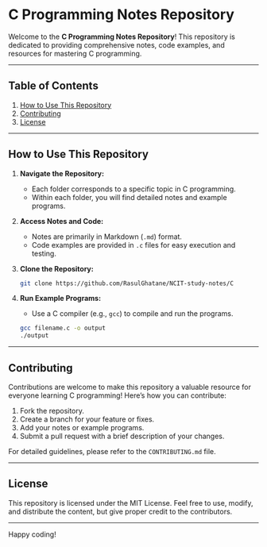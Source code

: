 # C Programming Notes Repository

Welcome to the **C Programming Notes Repository**! This repository is dedicated to providing comprehensive notes, code examples, and resources for mastering C programming.

---

## Table of Contents

1. [How to Use This Repository](#how-to-use-this-repository)
2. [Contributing](#contributing)
3. [License](#license)

---

## How to Use This Repository

1. **Navigate the Repository:**
   - Each folder corresponds to a specific topic in C programming.
   - Within each folder, you will find detailed notes and example programs.

2. **Access Notes and Code:**
   - Notes are primarily in Markdown (`.md`) format.
   - Code examples are provided in `.c` files for easy execution and testing.

3. **Clone the Repository:**
   ```bash
   git clone https://github.com/RasulGhatane/NCIT-study-notes/C
   ```

4. **Run Example Programs:**
   - Use a C compiler (e.g., `gcc`) to compile and run the programs.
   ```bash
   gcc filename.c -o output
   ./output
   ```

---

## Contributing

Contributions are welcome to make this repository a valuable resource for everyone learning C programming! Here’s how you can contribute:

1. Fork the repository.
2. Create a branch for your feature or fixes.
3. Add your notes or example programs.
4. Submit a pull request with a brief description of your changes.

For detailed guidelines, please refer to the `CONTRIBUTING.md` file.

---

## License

This repository is licensed under the MIT License. Feel free to use, modify, and distribute the content, but give proper credit to the contributors.

---

Happy coding!
